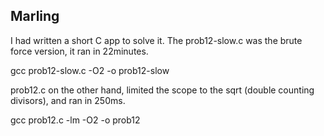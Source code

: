 
## Marling

I had written a short C app to solve it.
The prob12-slow.c was the brute force version, it ran in 22minutes.

gcc prob12-slow.c -O2 -o prob12-slow

prob12.c on the other hand, limited the scope to the sqrt (double counting divisors), and ran in 250ms.

gcc prob12.c -lm -O2 -o prob12


